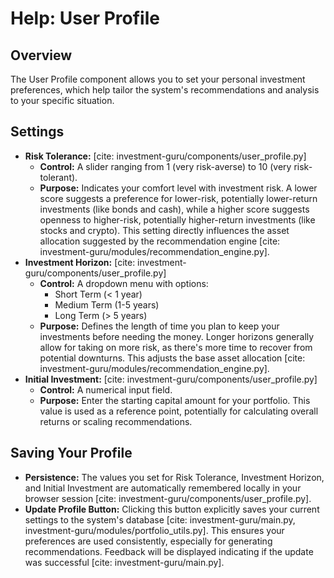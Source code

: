 # Help: User Profile

## Overview

The User Profile component allows you to set your personal investment preferences, which help tailor the system's recommendations and analysis to your specific situation.

## Settings

* **Risk Tolerance:** [cite: investment-guru/components/user_profile.py]
    * **Control:** A slider ranging from 1 (very risk-averse) to 10 (very risk-tolerant).
    * **Purpose:** Indicates your comfort level with investment risk. A lower score suggests a preference for lower-risk, potentially lower-return investments (like bonds and cash), while a higher score suggests openness to higher-risk, potentially higher-return investments (like stocks and crypto). This setting directly influences the asset allocation suggested by the recommendation engine [cite: investment-guru/modules/recommendation_engine.py].
* **Investment Horizon:** [cite: investment-guru/components/user_profile.py]
    * **Control:** A dropdown menu with options:
        * Short Term (< 1 year)
        * Medium Term (1-5 years)
        * Long Term (> 5 years)
    * **Purpose:** Defines the length of time you plan to keep your investments before needing the money. Longer horizons generally allow for taking on more risk, as there's more time to recover from potential downturns. This adjusts the base asset allocation [cite: investment-guru/modules/recommendation_engine.py].
* **Initial Investment:** [cite: investment-guru/components/user_profile.py]
    * **Control:** A numerical input field.
    * **Purpose:** Enter the starting capital amount for your portfolio. This value is used as a reference point, potentially for calculating overall returns or scaling recommendations.

## Saving Your Profile

* **Persistence:** The values you set for Risk Tolerance, Investment Horizon, and Initial Investment are automatically remembered locally in your browser session [cite: investment-guru/components/user_profile.py].
* **Update Profile Button:** Clicking this button explicitly saves your current settings to the system's database [cite: investment-guru/main.py, investment-guru/modules/portfolio_utils.py]. This ensures your preferences are used consistently, especially for generating recommendations. Feedback will be displayed indicating if the update was successful [cite: investment-guru/main.py].